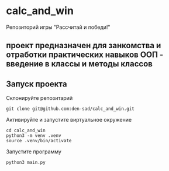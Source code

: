 # calc_and_win
Репозиторий игры "Рассчитай и победи!"

## проект предназначен для занкомства и отработки практических навыков ООП - введение в классы и методы классов

## Запуск проекта

Склонируйте репозитарий 

```
git clone git@github.com:den-sad/calc_and_win.git
```

Активируйте и запустите виртуальное окружение 

```
cd calc_and_win
python3 -m venv .venv
source .venv/bin/activate
```

Запустите программу 

```
python3 main.py
```
